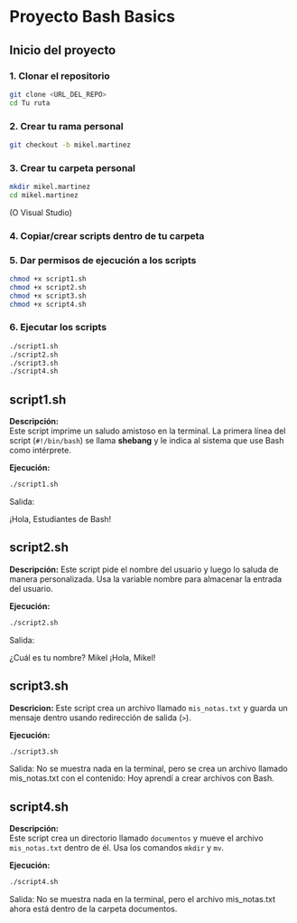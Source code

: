 # Proyecto Bash Basics

## Inicio del proyecto

### 1. Clonar el repositorio
```bash
git clone <URL_DEL_REPO>
cd Tu ruta
```

### 2. Crear tu rama personal
```bash
git checkout -b mikel.martinez
```

### 3. Crear tu carpeta personal
```bash
mkdir mikel.martinez
cd mikel.martinez
```
(O Visual Studio)

### 4. Copiar/crear scripts dentro de tu carpeta
### 5. Dar permisos de ejecución a los scripts
```bash
chmod +x script1.sh
chmod +x script2.sh
chmod +x script3.sh
chmod +x script4.sh
```

### 6. Ejecutar los scripts
```bash
./script1.sh
./script2.sh
./script3.sh
./script4.sh
```

## script1.sh
**Descripción:**  
Este script imprime un saludo amistoso en la terminal. La primera línea del script (`#!/bin/bash`) se llama **shebang** y le indica al sistema que use Bash como intérprete.

**Ejecución:**  
```bash
./script1.sh
```
Salida:

¡Hola, Estudiantes de Bash!

## script2.sh
**Descripción:**
Este script pide el nombre del usuario y luego lo saluda de manera personalizada. Usa la variable nombre para almacenar la entrada del usuario.

**Ejecución:**  
```bash
./script2.sh
```
Salida:

¿Cuál es tu nombre?
Mikel
¡Hola, Mikel!

## script3.sh
**Descricion:**
Este script crea un archivo llamado `mis_notas.txt` y guarda un mensaje dentro usando redirección de salida (`>`).

**Ejecución:**  
```bash
./script3.sh
```
Salida:
No se muestra nada en la terminal, pero se crea un archivo llamado mis_notas.txt con el contenido:
Hoy aprendí a crear archivos con Bash.

## script4.sh
**Descripción:**  
Este script crea un directorio llamado `documentos` y mueve el archivo `mis_notas.txt` dentro de él. Usa los comandos `mkdir` y `mv`.

**Ejecución:**  
```bash
./script4.sh
```
Salida:
No se muestra nada en la terminal, pero el archivo mis_notas.txt ahora está dentro de la carpeta documentos.